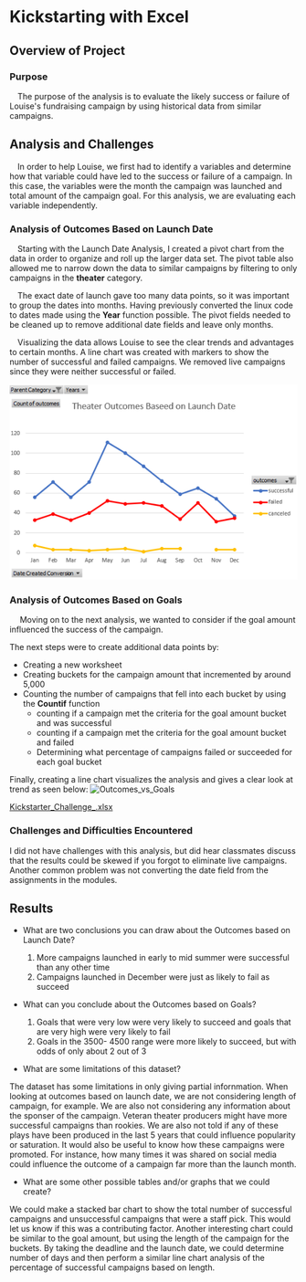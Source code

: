 # Kickstarting with Excel

## Overview of Project

### Purpose
 &emsp;The purpose of the analysis is to evaluate the likely success or failure of Louise's fundraising campaign by using historical data from similar campaigns. 
## Analysis and Challenges
 &emsp;In order to help Louise, we first had to identify a variables and determine how that variable could have led to the success or failure of a campaign. In this case, the variables were the month the campaign was launched and total amount of the campaign goal. For this analysis, we are evaluating each variable independently. 

### Analysis of Outcomes Based on Launch Date
&emsp;Starting with the Launch Date Analysis, I created a pivot chart from the data in order to organize and roll up the larger data set. The pivot table also allowed me to narrow down the data to similar campaigns by filtering to only campaigns in the **theater** category.

 &emsp;The exact date of launch gave too many data points, so it was important to group the dates into months. Having previously converted the linux code to dates made using the **Year** function possible. The pivot fields needed to be cleaned up to remove additional date fields and leave only months.

 &emsp;Visualizing the data allows Louise to see the clear trends and advantages to certain months. A line chart was created with markers to show the number of successful and failed campaigns. We removed live campaigns since they were neither successful or failed. 

![](Theater_Outcomes_vs_Launch.png)

### Analysis of Outcomes Based on Goals
 &emsp; Moving on to the next analysis, we wanted to consider if the goal amount influenced the success of the campaign.


The next steps were to create additional data points by:
* Creating a new worksheet
* Creating buckets for the campaign amount that incremented by around 5,000
* Counting the number of campaigns that fell into each bucket by using the **Countif** function
  * counting if a campaign met the criteria for the goal amount bucket and was successful
  * counting if a campaign met the criteria for the goal amount bucket and failed
  * Determining what percentage of campaigns failed or succeeded for each goal bucket
  
 Finally, creating a line chart visualizes the analysis and gives a clear look at trend as seen below:
![Outcomes_vs_Goals](https://user-images.githubusercontent.com/109319148/182481806-762c7752-a384-44b0-ac2d-4ee5aa3aee94.png)

[Kickstarter_Challenge_.xlsx](https://github.com/ErinLVigil/Kickstarter-analysis/files/9246023/Kickstarter_Challenge_.xlsx)

### Challenges and Difficulties Encountered

I did not have challenges with this analysis, but did hear classmates discuss that the results could be skewed if you forgot to eliminate live campaigns. Another common problem was not converting the date field from the assignments in the modules. 

## Results
- What are two conclusions you can draw about the Outcomes based on Launch Date?
    1. More campaigns launched in early to mid summer were successful than any other time
    2. Campaigns launched in December were just as likely to fail as succeed

- What can you conclude about the Outcomes based on Goals?
    1. Goals that were very low were very likely to succeed and goals that are very high were very likely to fail
    2. Goals in the 3500- 4500 range were more likely to succeed, but with odds of only about 2 out of 3

- What are some limitations of this dataset?

The dataset has some limitations in only giving partial infornmation. When looking at outcomes based on launch date, we are not considering length of campaign, for example. We are also not considering any information about the sponser of the campaign. Veteran theater producers might have more successful campaigns than rookies. We are also not told if any of these plays have been produced in the last 5 years that could influence popularity or saturation. It would also be useful to know how these campaigns were promoted. For instance, how many times it was shared on social media could influence the outcome of a campaign far more than the launch month.

- What are some other possible tables and/or graphs that we could create?

We could make a stacked bar chart to show the total number of successful campaigns and unsuccessful campaigns that were a staff pick. This would let us know if this was a contributing factor. Another interesting chart could be similar to the goal amount, but using the length of the campaign for the buckets. By taking the deadline and the launch date, we could determine number of days and then perform a similar line chart analysis of the percentage of successful campaigns based on length. 
